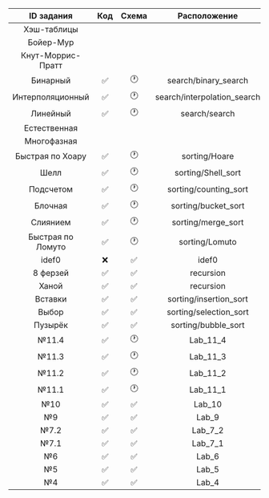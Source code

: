 | ID задания | Код | Схема | Расположение |                                                 
| :----: | :----: | :----: | :----: |
| Хэш-таблицы  |  |  |  |
| Бойер-Мур |  |  |  |
| Кнут-Моррис-Пратт |  |  |  |
| Бинарный | ✅ | 🕐 | search/binary_search |
| Интерполяционный | ✅ | 🕐 | search/interpolation_search |
| Линейный | ✅ | 🕐 | search/search |
| Естественная  |  |  |  |
| Многофазная |  |  |  |
| Быстрая по Хоару | ✅ | 🕐 | sorting/Hoare |
| Шелл | ✅ | 🕐 | sorting/Shell_sort |
| Подсчетом |✅  | 🕐 | sorting/counting_sort |
| Блочная  | ✅ | 🕐 | sorting/bucket_sort |
| Слиянием | ✅ | 🕐 | sorting/merge_sort |
| Быстрая по Ломуто | ✅ | 🕐 | sorting/Lomuto |
| idef0 | ❌ | ✅ | idef0 |
| 8 ферзей | ✅ | ✅ | recursion |
| Ханой | ✅ | ✅ | recursion |
| Вставки | ✅ | ✅ | sorting/insertion_sort |
| Выбор | ✅ | ✅ | sorting/selection_sort |
| Пузырёк | ✅ | ✅ | sorting/bubble_sort |
| №11.4 | ✅ | 🕐 | Lab_11_4 |
| №11.3 | ✅ | 🕐 | Lab_11_3 |
| №11.2 | ✅ | 🕐 | Lab_11_2 |
| №11.1 | ✅ | 🕐 | Lab_11_1 |
| №10 | ✅ | ✅ | Lab_10 |
| №9 | ✅ | ✅ | Lab_9 |
| №7.2 | ✅ | ✅ | Lab_7_2 |
| №7.1 | ✅ | ✅ | Lab_7_1 |
| №6 | ✅ | ✅ | Lab_6 |
| №5 | ✅ | ✅ | Lab_5 |
| №4 | ✅ | ✅ | Lab_4 |
